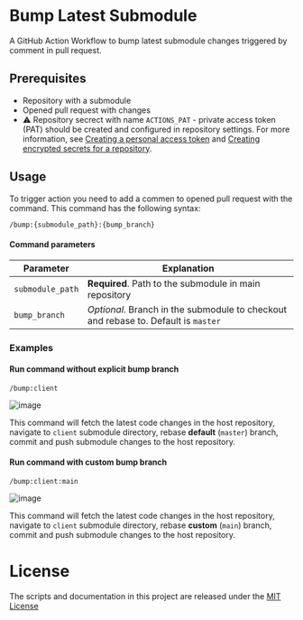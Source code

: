 # Bump Latest Submodule

A GitHub Action Workflow to bump latest submodule changes triggered by comment in pull request.

## Prerequisites

 - Repository with a submodule
 - Opened pull request with changes
 - :warning: Repository secrect with name `ACTIONS_PAT` - private access token (PAT) should be created and configured in repository settings. For more information, see [Creating a personal access token](https://docs.github.com/en/github/authenticating-to-github/creating-a-personal-access-token) and [Creating encrypted secrets for a repository](https://docs.github.com/en/actions/reference/encrypted-secrets#creating-encrypted-secrets-for-a-repository).

## Usage

To trigger action you need to add a commen to opened pull request with the command.
This command has the following syntax:
```
/bump:{submodule_path}:{bump_branch}
```

#### Command parameters
Parameter | Explanation
--|--
`submodule_path` | **Required**. Path to the submodule in main repository
`bump_branch` | _Optional_. Branch in the submodule to checkout and rebase to. Default is `master`

### Examples

#### Run command **without** explicit bump branch
 ```
 /bump:client
 ```
    
 ![image](https://user-images.githubusercontent.com/41733560/110045907-79de3100-7d5c-11eb-8497-7689e0b238b1.png)

 This command will fetch the latest code changes in the host repository, navigate to `client` submodule directory, rebase **default** (`master`) branch, commit and push submodule changes to the host repository.

#### Run command with custom bump branch
 ```   
 /bump:client:main
 ```   

 ![image](https://user-images.githubusercontent.com/41733560/110046306-d7727d80-7d5c-11eb-9e3a-9bb8a05f9f7d.png)

 This command will fetch the latest code changes in the host repository, navigate to `client` submodule directory, rebase **custom** (`main`) branch, commit and push submodule changes to the host repository.

# License

The scripts and documentation in this project are released under the [MIT License](LICENSE)
